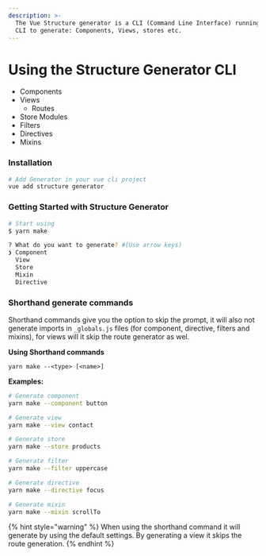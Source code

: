 ```yaml
---
description: >-
  The Vue Structure generator is a CLI (Command Line Interface) running in Vue
  CLI to generate: Components, Views, stores etc.
---
```


# Using the Structure Generator CLI

* Components
* Views
  * Routes
* Store Modules
* Filters
* Directives
* Mixins

### Installation

```bash
# Add Generator in your vue cli project
vue add structure generator
```

### Getting Started with Structure Generator <a id="getting-started-with-structure-generator"></a>

```bash
# Start using
$ yarn make

? What do you want to generate? #(Use arrow keys)
❯ Component
  View
  Store
  Mixin
  Directive
```

### Shorthand generate commands

Shorthand commands give you the option to skip the prompt, it will also not generate imports in `_globals.js` files \(for component, directive, filters and mixins\), for views will it skip the route generator as wel.

**Using Shorthand commands**

```text
yarn make --<type> [<name>]  
```

**Examples:**

```bash
# Generate component
yarn make --component button 
```

```bash
# Generate view
yarn make --view contact 
```

```bash
# Generate store
yarn make --store products 
```

```bash
# Generate filter
yarn make --filter uppercase 
```

```bash
# Generate directive
yarn make --directive focus 
```

```bash
# Generate mixin
yarn make --mixin scrollTo 
```

{% hint style="warning" %}
When using the shorthand command it will generate by using the default settings. By generating a view it skips the route generation.
{% endhint %}



